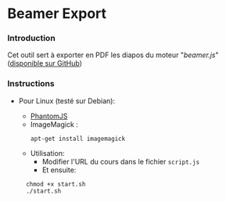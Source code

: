 # Beamer Export

### Introduction
Cet outil sert à exporter en PDF les diapos du moteur "*beamer.js*" ([disponible sur GitHub](https://github.com/CedricDinont/Beamer.js))

### Instructions

* Pour Linux (testé sur Debian):

  * [PhantomJS](http://phantomjs.org/download.html)
  * ImageMagick :
    ```
    apt-get install imagemagick
    ```
  * Utilisation:
    * Modifier l'URL du cours dans le fichier ```script.js```
    * Et ensuite:
  ```
    chmod +x start.sh
    ./start.sh
  ```
